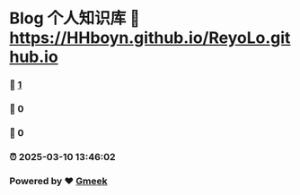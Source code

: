 # Blog 个人知识库 :link: https://HHboyn.github.io/ReyoLo.github.io 
### :page_facing_up: [1](https://HHboyn.github.io/ReyoLo.github.io/tag.html) 
### :speech_balloon: 0 
### :hibiscus: 0 
### :alarm_clock: 2025-03-10 13:46:02 
### Powered by :heart: [Gmeek](https://github.com/Meekdai/Gmeek)
